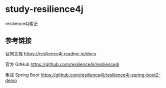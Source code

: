# study-resilience4j #

resilience4j笔记

## 参考链接 ##

官网文档 https://resilience4j.readme.io/docs

官方 GitHub https://github.com/resilience4j/resilience4j

集成 Spring Boot https://github.com/resilience4j/resilience4j-spring-boot2-demo

